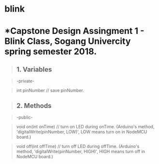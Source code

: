 # blink

# *Capstone Design Assingment 1 - Blink Class, Sogang Univercity spring semester 2018.

> ## 1. Variables

> -private-

> int pinNumber             // save pinNumber.

> ## 2. Methods

> -public-

> void on(int onTime)            // turn on LED during onTime. (Arduino's method, 'digitalWrite(pinNumber, LOW)', LOW means turn on in NodeMCU board.)

> void off(int offTime)         // turn off LED during offTime. (Arduino's method, 'digitalWrite(pinNumber, HIGH)', HIGH means turn off in NodeMCU board.)
